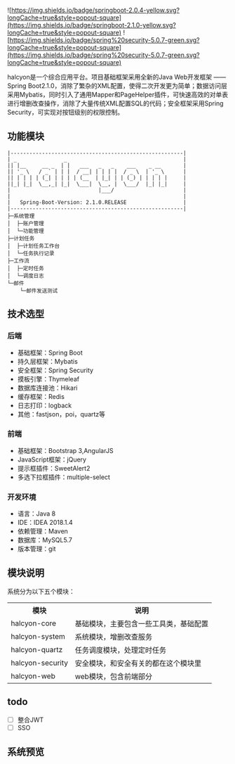 ![https://img.shields.io/badge/springboot-2.0.4-yellow.svg?longCache=true&style=popout-square](https://img.shields.io/badge/springboot-2.1.0-yellow.svg?longCache=true&style=popout-square)
![https://img.shields.io/badge/spring%20security-5.0.7-green.svg?longCache=true&style=popout-square](https://img.shields.io/badge/spring%20security-5.0.7-green.svg?longCache=true&style=popout-square)

halcyon是一个综合应用平台。项目基础框架采用全新的Java Web开发框架 —— Spring Boot2.1.0，消除了繁杂的XML配置，使得二次开发更为简单；数据访问层采用Mybatis，同时引入了通用Mapper和PageHelper插件，可快速高效的对单表进行增删改查操作，消除了大量传统XML配置SQL的代码；安全框架采用Spring Security，可实现对按钮级别的权限控制。


## 功能模块

```
|-------------------------------------------------------|
| _               _                                     |
|| |__     __ _  | |   ___   _   _    ___    _ __       |
|| '_ \   / _` | | |  / __| | | | |  / _ \  | '_ \      |
|| | | | | (_| | | | | (__  | |_| | | (_) | | | | |     |
||_| |_|  \__,_| |_|  \___|  \__, |  \___/  |_| |_|     |
|                            |___/                      |
|                                                       |
|   Spring-Boot-Version: 2.1.0.RELEASE                  |
|-------------------------------------------------------|
├─系统管理
│  ├─账户管理
│  └─功能管理
├─计划任务
│  ├─计划任务工作台
│  └─任务执行记录
├─工作流
│  ├─定时任务
│  └─调度日志
└─邮件
    └─邮件发送测试
```


## 技术选型

### 后端

- 基础框架：Spring Boot
- 持久层框架：Mybatis
- 安全框架：Spring Security
- 摸板引擎：Thymeleaf
- 数据库连接池：Hikari
- 缓存框架：Redis
- 日志打印：logback
- 其他：fastjson，poi，quartz等

### 前端
- 基础框架：Bootstrap 3,AngularJS
- JavaScript框架：jQuery
- 提示框插件：SweetAlert2
- 多选下拉框插件：multiple-select

### 开发环境
- 语言：Java 8
- IDE：IDEA 2018.1.4
- 依赖管理：Maven
- 数据库：MySQL5.7
- 版本管理：git

## 模块说明
系统分为以下五个模块：
<table>
<tr>
	<th>模块</th>
	<th>说明</th>
</tr>
<tr>
	<td>halcyon-core</td>
	<td>基础模块，主要包含一些工具类，基础配置</td>
</tr>	
<tr>
	<td>halcyon-system</td>
	<td>系统模块，增删改查服务</td>
</tr>
<tr>
	<td>halcyon-quartz</td>
	<td>任务调度模块，处理定时任务</td>
</tr>
<tr>
	<td>halcyon-security</td>
	<td>安全模块，和安全有关的都在这个模块里</td>
</tr>
<tr>
	<td>halcyon-web</td>
	<td>web模块，包含前端部分</td>
</tr>
</table>	

## todo
- [ ]  整合JWT
- [ ]  SSO

## 系统预览


